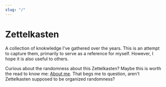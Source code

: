 ```yaml
---
slug: "/"
---
```


# Zettelkasten

A collection of knokwledge I've gathered over the years. This is an attempt to capture them, primarily to serve as a reference for myself. However, I hope it is also useful to others.

Curious about the randomness about this Zettelkasten? Maybe this is worth the read to know me: [About me](/me). That begs me to question, aren't Zettelkasten supposed to be organized randomness?
